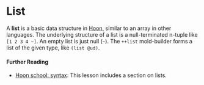 # List

A **list** is a basic data structure in [Hoon](hoon.md), similar to an array in other languages. The underlying structure of a list is a null-terminated n-tuple like `[1 2 3 4 ~]`. An empty list is just null (`~`). The `++list` mold-builder forms a list of the given type, like `(list @ud)`.

#### Further Reading

- [Hoon school: syntax](../courses/hoon-school/B-syntax.md#lists): This lesson includes a section on lists.
